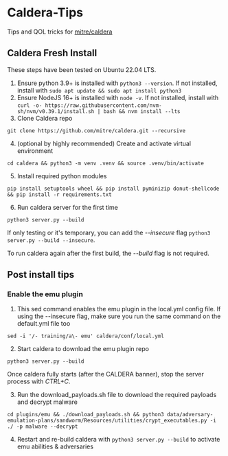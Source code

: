 # Caldera-Tips
Tips and QOL tricks for [mitre/caldera](https://github.com/mitre/caldera)

## Caldera Fresh Install

These steps have been tested on Ubuntu 22.04 LTS.

1. Ensure python 3.9+ is installed with `python3 --version`. If not installed, install with `sudo apt update && sudo apt install python3`
2. Ensure NodeJS 16+ is installed with `node -v`. If not installed, install with `curl -o- https://raw.githubusercontent.com/nvm-sh/nvm/v0.39.1/install.sh | bash && nvm install --lts`
3. Clone Caldera repo
```
git clone https://github.com/mitre/caldera.git --recursive
```
4. (optional by highly recommended) Create and activate virtual environment
```
cd caldera && python3 -m venv .venv && source .venv/bin/activate
```
5. Install required python modules
```
pip install setuptools wheel && pip install pyminizip donut-shellcode && pip install -r requirements.txt
```
6. Run caldera server for the first time
```
python3 server.py --build
```
If only testing or it's temporary, you can add the _--insecure_ flag `python3 server.py --build --insecure`.

To run caldera again after the first build, the _--build_ flag is not required.

## Post install tips

### Enable the emu plugin
1. This sed command enables the emu plugin in the local.yml config file. If using the --insecure flag, make sure you run the same command on the default.yml file too
```
sed -i '/- training/a\- emu' caldera/conf/local.yml
```
2. Start caldera to download the emu plugin repo
```
python3 server.py --build
```
Once caldera fully starts (after the CALDERA banner), stop the server process with _CTRL+C_.

3. Run the download_payloads.sh file to download the required payloads and decrypt malware
```
cd plugins/emu && ./download_payloads.sh && python3 data/adversary-emulation-plans/sandworm/Resources/utilities/crypt_executables.py -i ./ -p malware --decrypt
```
4. Restart and re-build caldera with `python3 server.py --build` to activate emu abilities & adversaries
